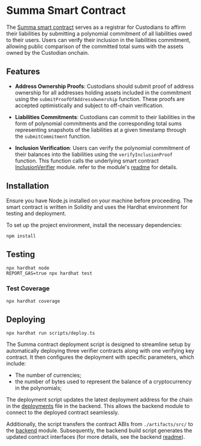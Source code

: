 # Summa Smart Contract

The [Summa smart contract](src/Summa.sol) serves as a registrar for Custodians to affirm their liabilities by submitting a polynomial commitment of all liabilities owed to their users. Users can verify their inclusion in the liabilities commitment, allowing public comparison of the committed total sums with the assets owned by the Custodian onchain.


## Features

- **Address Ownership Proofs**: Custodians should submit proof of address ownership for all addresses holding assets included in the commitment using the `submitProofOfAddressOwnership` function. These proofs are accepted optimistically and subject to off-chain verification.

- **Liabilities Commitments**: Custodians can commit to their liabilities in the form of polynomial commitments and the corresponding total sums representing snapshots of the liabilities at a given timestamp through the `submitCommitment` function.

- **Inclusion Verification**: Users can verify the polynomial commitment of their balances into the liabilities using the `verifyInclusionProof` function. This function calls the underlying smart contract [InclusionVerifier](src/InclusionVerifier.sol) module. refer to the module's [readme](./../prover/README.md) for details.


## Installation

Ensure you have Node.js installed on your machine before proceeding. The smart contract is written in Solidity and uses the Hardhat environment for testing and deployment.

To set up the project environment, install the necessary dependencies:

```shell
npm install
```

## Testing

```shell
npx hardhat node
REPORT_GAS=true npx hardhat test
```

### Test Coverage

```shell
npx hardhat coverage
```

## Deploying

```shell
npx hardhat run scripts/deploy.ts
```

The Summa contract deployment script is designed to streamline setup by automatically deploying three verifier contracts along with one verifying key contract. It then configures the deployment with specific parameters, which include:

- The number of currencies;
- the number of bytes used to represent the balance of a cryptocurrency in the polynomials;

The deployment script updates the latest deployment address for the chain in the  [deployments](./../backend/src/contracts/deployments.json) file in the backend. This allows the backend module to connect to the deployed contract seamlessly.

Additionally, the script transfers the contract ABIs from `./artifacts/src/` to the [backend](./../backend/src/contracts/abi/) module. Subsequently, the backend build script generates the updated contract interfaces (for more details, see the backend [readme](./../backend/README.md)).
